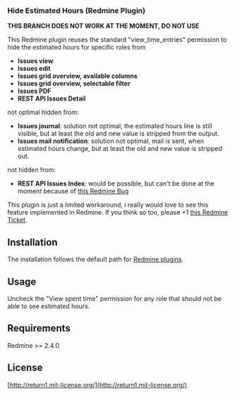 ### Hide Estimated Hours (Redmine Plugin)

**THIS BRANCH DOES NOT WORK AT THE MOMENT, DO NOT USE**

This Redmine plugin reuses the standard "view_time_entries" permission to hide the estimated hours for specific roles from

* **Issues view**
* **Issues edit**
* **Issues grid overview, available columns**
* **Issues grid overview, selectable filter**
* **Issues PDF**
* **REST API Issues Detail**

not optimal hidden from:

* **Issues journal**: solution not optimal, the estimated hours line is still visible, but at least the old and new value is stripped from the output.
* **Issues mail notification**: solution not optimal, mail is sent, when estimated hours change, but at least the old and new value is stripped out.

not hidden from:

* **REST API Issues Index**: would be possible, but can't be done at the moment because of [this Redmine Bug](http://www.redmine.org/issues/13924)

This plugin is just a limited workaround, i really would love to see this feature implemented in Redmine. If you think so too, please +1 [this Redmine Ticket](http://www.redmine.org/issues/11963).


## Installation

The installation follows the default path for [Redmine plugins](http://www.redmine.org/projects/redmine/wiki/Plugins).


## Usage

Uncheck the "View spent time" permission for any role that should not be able to see estimated hours.


## Requirements

Redmine >= 2.4.0


## License


[http://return1.mit-license.org/](http://return1.mit-license.org/)
